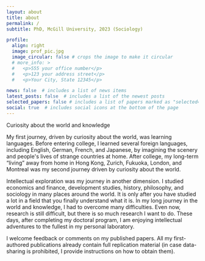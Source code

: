 ```yaml
---
layout: about
title: about
permalink: /
subtitle: PhD, McGill University, 2023 (Sociology)

profile:
  align: right
  image: prof_pic.jpg
  image_circular: false # crops the image to make it circular
  # more_info: >
  #   <p>555 your office number</p>
  #   <p>123 your address street</p>
  #   <p>Your City, State 12345</p>

news: false  # includes a list of news items
latest_posts: false  # includes a list of the newest posts
selected_papers: false # includes a list of papers marked as "selected={true}"
social: true  # includes social icons at the bottom of the page
---
```


Curiosity about the world and knowledge

My first journey, driven by curiosity about the world, was learning languages. Before entering college, I learned several foreign languages, including English, German, French, and Japanese, by imagining the scenery and people's lives of strange countries at home. After college, my long-term “living” away from home in Hong Kong, Zurich, Fukuoka, London, and Montreal was my second journey driven by curiosity about the world.

Intellectual exploration was my journey in another dimension. I studied economics and finance, development studies, history, philosophy, and sociology in many places around the world. It is only after you have studied a lot in a field that you finally understand what it is.
In my long journey in the world and knowledge, I had to overcome many difficulties. Even now, research is still difficult, but there is so much research I want to do. These days, after completing my doctoral program, I am enjoying intellectual adventures to the fullest in my personal laboratory.

I welcome feedback or comments on my published papers. All my first-authored publications already contain full replication material (in case data-sharing is prohibited, I provide instructions on how to obtain them).